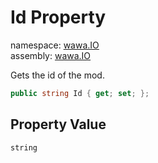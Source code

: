 # Id Property

namespace: [wawa\.IO](../../wawa.IO.md)<br />
assembly: [wawa\.IO](../../../wawa.IO.md)

Gets the id of the mod\.

```csharp
public string Id { get; set; };
```

## Property Value

`string`


